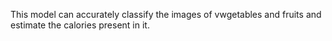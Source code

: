 This model can accurately classify the images of vwgetables and fruits and estimate the calories present in it.
